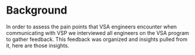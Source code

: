 # Background
In order to assess the pain points that VSA engineers encounter when communicating with VSP we interviewed all engineers on the VSA program to gather feedback. This feedback was organized and insights pulled from it, here are those insights.
